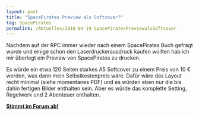 ```yaml
---
layout: post
title: "SpacePirates Preview als Softcover?"
tag: SpacePirates
permalink: /Aktuelles/2010-04-19-SpacePiratesPreviewalsSoftcover
---
```


Nachdem auf der RPC immer wieder nach einem SpacePirates Buch gefragt wurde und einige schon den Laserdruckerausdruck kaufen wollten hab ich mir überlegt ein Preview von SpacePirates zu drucken.

Es würde ein etwa 120 Seiten starkes A5 Softcover zu einem Preis von 10 &euro; werden, was dann mein Selbstkostenpreis wäre. Dafür wäre das Layout recht minimal (siehe momentanes PDF) und es würden eben nur die bis dahin fertigen Bilder enthalten sein. Aber es würde das komplette Setting, Regelwerk und 2 Abenteuer enthalten.

**[Stimmt im Forum ab!](http://tanelorn.net/.php/topic,54545.0.html)**
